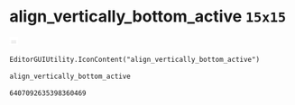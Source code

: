 # align_vertically_bottom_active `15x15`
<img src="/img/align_vertically_bottom_active.png" width=15 height=15>

``` CSharp
EditorGUIUtility.IconContent("align_vertically_bottom_active")
```
```
align_vertically_bottom_active
```
```
6407092635398360469
```
